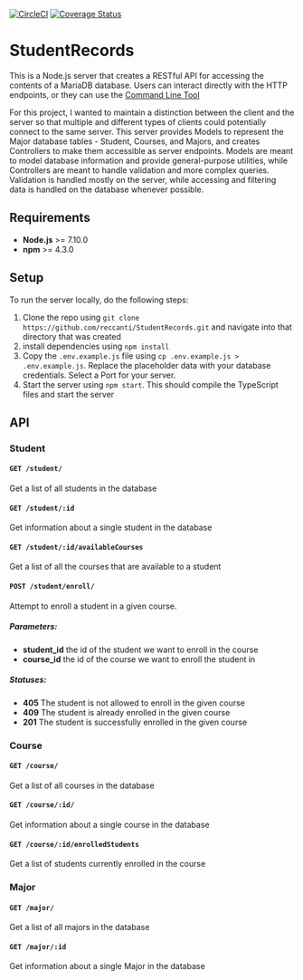 [![CircleCI](https://circleci.com/gh/reccanti/StudentRecords.svg?style=svg)](https://circleci.com/gh/reccanti/StudentRecords) [![Coverage Status](https://coveralls.io/repos/github/reccanti/StudentRecords/badge.svg?branch=master)](https://coveralls.io/github/reccanti/StudentRecords?branch=master)

# StudentRecords

This is a Node.js server that creates a RESTful API for accessing the contents of a MariaDB database. Users can interact directly with the HTTP endpoints, or they can use the [Command Line Tool](https://github.com/reccanti/StudentRecordsClient)

For this project, I wanted to maintain a distinction between the client and the server so that multiple and different types of clients could potentially connect to the same server. This server provides Models to represent the Major database tables - Student, Courses, and Majors, and creates Controllers to make them accessible as server endpoints. Models are meant to model database information and provide general-purpose utilities, while Controllers are meant to handle validation and more complex queries. Validation is handled mostly on the server, while accessing and filtering data is handled on the database whenever possible.

## Requirements

- **Node.js** >= 7.10.0
- **npm** >= 4.3.0

## Setup

To run the server locally, do the following steps:

1. Clone the repo using `git clone https://github.com/reccanti/StudentRecords.git` and navigate into that directory that was created
2. install dependencies using `npm install`
3. Copy the `.env.example.js` file using `cp .env.example.js > .env.example.js`. Replace the placeholder data with your database credentials. Select a Port for your server.
4. Start the server using `npm start`. This should compile the TypeScript files and start the server

## API

### Student

#### `GET /student/`

Get a list of all students in the database

#### `GET /student/:id`

Get information about a single student in the database

#### `GET /student/:id/availableCourses`

Get a list of all the courses that are available to a student

#### `POST /student/enroll/`

Attempt to enroll a student in a given course. 

##### Parameters:

- **student_id** the id of the student we want to enroll in the course
- **course_id** the id of the course we want to enroll the student in

##### Statuses:

- **405** The student is not allowed to enroll in the given course
- **409** The student is already enrolled in the given course
- **201** The student is successfully enrolled in the given course

### Course

#### `GET /course/`

Get a list of all courses in the database

#### `GET /course/:id/`

Get information about a single course in the database

#### `GET /course/:id/enrolledStudents`

Get a list of students currently enrolled in the course

### Major

#### `GET /major/`

Get a list of all majors in the database

#### `GET /major/:id`

Get information about a single Major in the database
